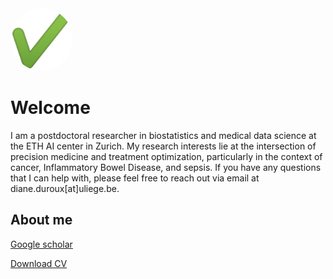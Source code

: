 <!--Text can be **bold**, _italic_, or ~~strikethrough~~.-->

<!--[Link to another page](./another-page.html).-->

<!--There should be whitespace between paragraphs.-->

<!--There should be whitespace between paragraphs. We recommend including a README, or a file with information about your project.-->

<img src="test.png" alt="intro" style="width:100px;height:100px;border-radius: 50%;"> 

# Welcome

I am a postdoctoral researcher in biostatistics and medical data science at the ETH AI center in Zurich. My research interests lie at the intersection of precision medicine and treatment optimization, particularly in the context of cancer, Inflammatory Bowel Disease, and sepsis. If you have any questions that I can help with, please feel free to reach out via email at diane.duroux[at]uliege.be.

## About me

[Google scholar](https://scholar.google.com/citations?user=iqYwecUAAAAJ&hl=fr)

<a href="Diane_Duroux_CV.pdf" download>Download CV</a>

<!--| :memo:  [Google scholar]([./another-page.html](https://scholar.google.com/citations?user=iqYwecUAAAAJ&hl=fr))   |-->
<!--|-----------------------------------------|-->

